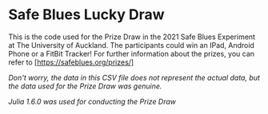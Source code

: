 # Safe Blues Lucky Draw

This is the code used for the Prize Draw in the 2021 Safe Blues Experiment at The University of Auckland.
The participants could win an IPad, Android Phone or a FitBit Tracker!
For further information about the prizes, you can refer to [https://safeblues.org/prizes/]

*Don't worry, the data in this CSV file does not represent the actual data, but the data used for the Prize Draw was genuine.*

*Julia 1.6.0 was used for conducting the Prize Draw*